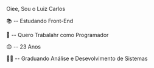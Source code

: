 Oiee, Sou o Luiz Carlos

📚 -- Estudando Front-End

💼 -- Quero Trabalahr como Programador

😊 -- 23 Anos

👨‍🎓 -- Graduando Análise e Desevolvimento de Sistemas

